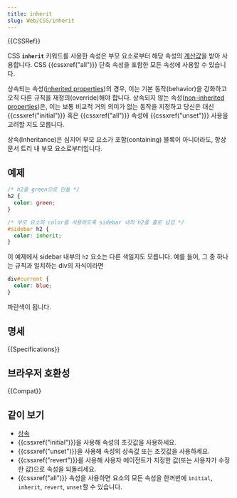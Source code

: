 ```yaml
---
title: inherit
slug: Web/CSS/inherit
---
```


{{CSSRef}}

CSS **`inherit`** 키워드를 사용한 속성은 부모 요소로부터 해당 속성의 [계산값](/ko/docs/Web/CSS/computed_value)을 받아 사용합니다. CSS {{cssxref("all")}} 단축 속성을 포함한 모든 속성에 사용할 수 있습니다.

상속되는 속성([inherited properties](/en/CSS/inheritance))의 경우, 이는 기본 동작(behavior)을 강화하고 오직 다른 규칙을 재정의(override)해야 합니다. 상속되지 않는 속성([non-inherited properties](/en/CSS/inheritance))은, 이는 보통 비교적 거의 의미가 없는 동작을 지정하고 당신은 대신 {{cssxref("initial")}} 혹은 {{cssxref("all")}} 속성에 {{cssxref("unset")}} 사용을 고려할 지도 모릅니다.

상속(Inheritance)은 심지어 부모 요소가 포함(containing) 블록이 아니더라도, 항상 문서 트리 내 부모 요소로부터입니다.

## 예제

```css
/* h2를 green으로 만듦 */
h2 {
  color: green;
}

/* 부모 요소의 color를 사용하도록 sidebar 내의 h2를 홀로 남김 */
#sidebar h2 {
  color: inherit;
}
```

이 예제에서 sidebar 내부의 `h2` 요소는 다른 색일지도 모릅니다. 예를 들어, 그 중 하나는 규칙과 일치하는 div의 자식이라면

```css
div#current {
  color: blue;
}
```

파란색이 됩니다.

## 명세

{{Specifications}}

## 브라우저 호환성

{{Compat}}

## 같이 보기

- [상속](/ko/docs/Web/CSS/inheritance)
- {{cssxref("initial")}}을 사용해 속성의 초깃값을 사용하세요.
- {{cssxref("unset")}}을 사용해 속성의 상속값 또는 초깃값을 사용하세요.
- {{cssxref("revert")}}를 사용해 사용자 에이전트가 지정한 값(또는 사용자가 수정한 값)으로 속성을 되돌리세요.
- {{cssxref("all")}} 속성을 사용하면 요소의 모든 속성을 한꺼번에 `initial`, `inherit`, `revert`, `unset`할 수 있습니다.
